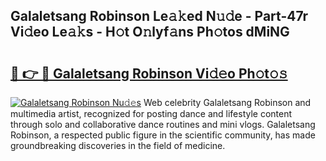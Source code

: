 ## Galaletsang Robinson Le𝚊𝚔ed N𝚞𝚍e - Part-47r Vi𝚍eo Le𝚊𝚔s - H𝚘t O𝚗lyf𝚊ns Ph𝚘tos dMiNG

# <h2><a href="http://hf570c.feru.top/?c=Galaletsang+Robinson">🔗 👉 🔴 Galaletsang Robinson Vi𝚍𝚎o Ph𝚘t𝚘𝚜</a></h2>

[![Galaletsang Robinson Nu𝚍𝚎s](https://i.imgur.com/0TWrTi3.gif)](http://hf570c.feru.top/?c=Galaletsang+Robinson)
Web celebrity Galaletsang Robinson and multimedia artist, recognized for posting dance and lifestyle content through solo and collaborative dance routines and mini vlogs. Galaletsang Robinson, a respected public figure in the scientific community, has made groundbreaking discoveries in the field of medicine. 
